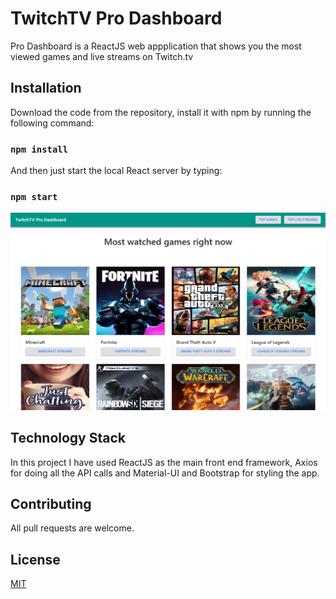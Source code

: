 # TwitchTV Pro Dashboard
Pro Dashboard is a ReactJS web appplication that shows you the most viewed games and live streams on Twitch.tv

## Installation

Download the code from the repository, install it with npm by running the following command:

### `npm install`

And then just start the local React server by typing:

### `npm start`

![most-watched-games](screenshots/pro-dashboard-1.PNG)

## Technology Stack
In this project I have used ReactJS as the main front end framework, Axios for doing all the API calls and Material-UI and Bootstrap for styling the app.

## Contributing
All pull requests are welcome.

## License
[MIT](https://choosealicense.com/licenses/mit/)
